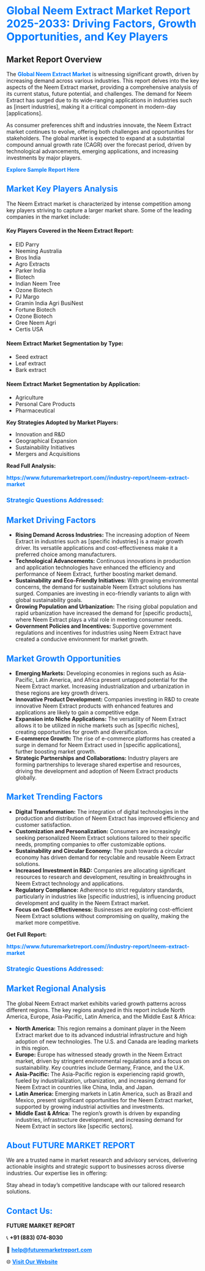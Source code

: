 <h1 style="color: #007BFF;">Global Neem Extract Market Report 2025-2033: Driving Factors, Growth Opportunities, and Key Players</h1>

<section id="overview">
<h2>Market Report Overview</h2>
<p>The <a href="https://www.futuremarketreport.com//industry-report/neem-extract-market" style="color: #007BFF; text-decoration: none;"><strong>Global Neem Extract Market</strong></a> is witnessing significant growth, driven by increasing demand across various industries. This report delves into the key aspects of the Neem Extract market, providing a comprehensive analysis of its current status, future potential, and challenges. The demand for Neem Extract has surged due to its wide-ranging applications in industries such as [insert industries], making it a critical component in modern-day [applications].</p>
<p>As consumer preferences shift and industries innovate, the Neem Extract market continues to evolve, offering both challenges and opportunities for stakeholders. The global market is expected to expand at a substantial compound annual growth rate (CAGR) over the forecast period, driven by technological advancements, emerging applications, and increasing investments by major players.</p>
</section>

<section id="overview">
<p><a href="https://www.futuremarketreport.com//request-sample/reportId=61445" style="color: #007BFF; text-decoration: none;"><strong>Explore Sample Report Here</strong></a></p>
</section>

<section id="key-players">
<h2 style="color: #007BFF;">Market Key Players Analysis</h2>
<p>The Neem Extract market is characterized by intense competition among key players striving to capture a larger market share. Some of the leading companies in the market include:</p>
<h4>Key Players Covered in the Neem Extract Report:</h4>
<ul><li>EID Parry</li><li>Neeming Australia</li><li>Bros India</li><li>Agro Extracts</li><li>Parker India</li><li>Biotech</li><li>Indian Neem Tree</li><li>Ozone Biotech</li><li>PJ Margo</li><li>Gramin India Agri BusiNest</li><li>Fortune Biotech</li><li>Ozone Biotech</li><li>Gree Neem Agri</li><li>Certis USA</li></ul>
<h4>Neem Extract Market Segmentation by Type:</h4>
<ul><li>Seed extract</li><li>Leaf extract</li><li>Bark extract</li></ul>

<h4>Neem Extract Market Segmentation by Application:</h4>
<ul><li>Agriculture</li><li>Personal Care Products</li><li>Pharmaceutical</li></ul>
<p><strong>Key Strategies Adopted by Market Players:</strong></p>
<ul>
<li>Innovation and R&D</li>
<li>Geographical Expansion</li>
<li>Sustainability Initiatives</li>
<li>Mergers and Acquisitions</li>
</ul>
</section>

<section>
<p><strong>Read Full Analysis: </strong></p><a href="https://www.futuremarketreport.com//industry-report/neem-extract-market" style="color: #007BFF; text-decoration: none;"><strong>https://www.futuremarketreport.com//industry-report/neem-extract-market</strong></a>
<h3 style="color: #007BFF;">Strategic Questions Addressed:</h3>
</section>

<section id="driving-factors">
<h2 style="color: #007BFF;">Market Driving Factors</h2>
<ul>
<li><strong>Rising Demand Across Industries:</strong> The increasing adoption of Neem Extract in industries such as [specific industries] is a major growth driver. Its versatile applications and cost-effectiveness make it a preferred choice among manufacturers.</li>
<li><strong>Technological Advancements:</strong> Continuous innovations in production and application technologies have enhanced the efficiency and performance of Neem Extract, further boosting market demand.</li>
<li><strong>Sustainability and Eco-Friendly Initiatives:</strong> With growing environmental concerns, the demand for sustainable Neem Extract solutions has surged. Companies are investing in eco-friendly variants to align with global sustainability goals.</li>
<li><strong>Growing Population and Urbanization:</strong> The rising global population and rapid urbanization have increased the demand for [specific products], where Neem Extract plays a vital role in meeting consumer needs.</li>
<li><strong>Government Policies and Incentives:</strong> Supportive government regulations and incentives for industries using Neem Extract have created a conducive environment for market growth.</li>
</ul>
</section>

<section id="growth-opportunities">
<h2 style="color: #007BFF;">Market Growth Opportunities</h2>
<ul>
<li><strong>Emerging Markets:</strong> Developing economies in regions such as Asia-Pacific, Latin America, and Africa present untapped potential for the Neem Extract market. Increasing industrialization and urbanization in these regions are key growth drivers.</li>
<li><strong>Innovative Product Development:</strong> Companies investing in R&D to create innovative Neem Extract products with enhanced features and applications are likely to gain a competitive edge.</li>
<li><strong>Expansion into Niche Applications:</strong> The versatility of Neem Extract allows it to be utilized in niche markets such as [specific niches], creating opportunities for growth and diversification.</li>
<li><strong>E-commerce Growth:</strong> The rise of e-commerce platforms has created a surge in demand for Neem Extract used in [specific applications], further boosting market growth.</li>
<li><strong>Strategic Partnerships and Collaborations:</strong> Industry players are forming partnerships to leverage shared expertise and resources, driving the development and adoption of Neem Extract products globally.</li>
</ul>
</section>

<section id="trending-factors">
<h2 style="color: #007BFF;">Market Trending Factors</h2>
<ul>
<li><strong>Digital Transformation:</strong> The integration of digital technologies in the production and distribution of Neem Extract has improved efficiency and customer satisfaction.</li>
<li><strong>Customization and Personalization:</strong> Consumers are increasingly seeking personalized Neem Extract solutions tailored to their specific needs, prompting companies to offer customizable options.</li>
<li><strong>Sustainability and Circular Economy:</strong> The push towards a circular economy has driven demand for recyclable and reusable Neem Extract solutions.</li>
<li><strong>Increased Investment in R&D:</strong> Companies are allocating significant resources to research and development, resulting in breakthroughs in Neem Extract technology and applications.</li>
<li><strong>Regulatory Compliance:</strong> Adherence to strict regulatory standards, particularly in industries like [specific industries], is influencing product development and quality in the Neem Extract market.</li>
<li><strong>Focus on Cost-Effectiveness:</strong> Businesses are exploring cost-efficient Neem Extract solutions without compromising on quality, making the market more competitive.</li>
</ul>
</section>

<section>
<p><strong>Get Full Report: </strong></p><a href="https://www.futuremarketreport.com//industry-report/neem-extract-market" style="color: #007BFF; text-decoration: none;"><strong>https://www.futuremarketreport.com//industry-report/neem-extract-market</strong></a>
<h3 style="color: #007BFF;">Strategic Questions Addressed:</h3>
</section>


<section id="regional-analysis">
<h2 style="color: #007BFF;">Market Regional Analysis</h2>
<p>The global Neem Extract market exhibits varied growth patterns across different regions. The key regions analyzed in this report include North America, Europe, Asia-Pacific, Latin America, and the Middle East & Africa:</p>
<ul>
<li><strong>North America:</strong> This region remains a dominant player in the Neem Extract market due to its advanced industrial infrastructure and high adoption of new technologies. The U.S. and Canada are leading markets in this region.</li>
<li><strong>Europe:</strong> Europe has witnessed steady growth in the Neem Extract market, driven by stringent environmental regulations and a focus on sustainability. Key countries include Germany, France, and the U.K.</li>
<li><strong>Asia-Pacific:</strong> The Asia-Pacific region is experiencing rapid growth, fueled by industrialization, urbanization, and increasing demand for Neem Extract in countries like China, India, and Japan.</li>
<li><strong>Latin America:</strong> Emerging markets in Latin America, such as Brazil and Mexico, present significant opportunities for the Neem Extract market, supported by growing industrial activities and investments.</li>
<li><strong>Middle East & Africa:</strong> The region’s growth is driven by expanding industries, infrastructure development, and increasing demand for Neem Extract in sectors like [specific sectors].</li>
</ul>
</section>

<footer>
<h2 style="color: #007BFF;">About FUTURE MARKET REPORT</h2>
<p>We are a trusted name in market research and advisory services, delivering actionable insights and strategic support to businesses across diverse industries. Our expertise lies in offering:</p>

<p>Stay ahead in today’s competitive landscape with our tailored research solutions.</p>

<h2 style="color: #007BFF;">Contact Us:</h2>
<p><strong>FUTURE MARKET REPORT</strong></p>
<p>📞 <strong>+91 (883) 074-8030</strong></p>
<p>📧 <strong><a href="mailto:help@futuremarketreport.com" style="color: #007BFF;">help@futuremarketreport.com</a></strong></p>
<p>🌐 <strong><a href="https://www.futuremarketreport.com/" style="color: #007BFF;">Visit Our Website</a></strong></p>
</footer>